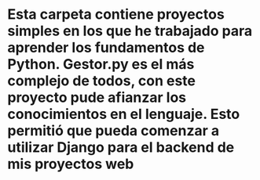 # Esta carpeta contiene proyectos simples en los que he trabajado para aprender los fundamentos de Python. Gestor.py es el más complejo de todos, con este proyecto pude afianzar los conocimientos en el lenguaje. Esto permitió que pueda comenzar a utilizar Django para el backend de mis proyectos web 

